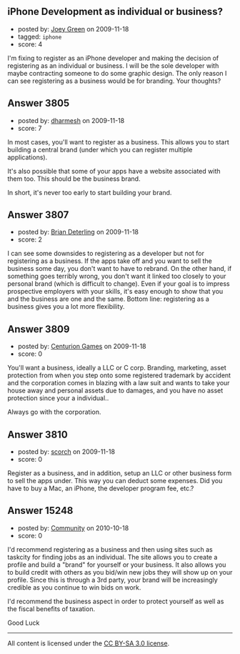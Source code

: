 ## iPhone Development as individual or business?

- posted by: [Joey Green](https://stackexchange.com/users/-1/1154-joey-green) on 2009-11-18
- tagged: `iphone`
- score: 4

I'm fixing to register as an iPhone developer and making the decision of registering as an individual or business. I will be the sole developer with maybe contracting someone to do some graphic design. The only reason I can see registering as a business would be for branding. Your thoughts?


## Answer 3805

- posted by: [dharmesh](https://stackexchange.com/users/-1/4-dharmesh) on 2009-11-18
- score: 7

In most cases, you'll want to register as a business.  This allows you to start building a central brand (under which you can register multiple applications). 

It's also possible that some of your apps have a website associated with them too.  This should be the business brand.

In short, it's never too early to start building your brand.  


## Answer 3807

- posted by: [Brian Deterling](https://stackexchange.com/users/-1/496-brian-deterling) on 2009-11-18
- score: 2

I can see some downsides to registering as a developer but not for registering as a business.  If the apps take off and you want to sell the business some day, you don't want to have to rebrand.  On the other hand, if something goes terribly wrong, you don't want it linked too closely to your personal brand (which is difficult to change).  Even if your goal is to impress prospective employers with your skills, it's easy enough to show that you and the business are one and the same. Bottom line: registering as a business gives you a lot more flexibility.


## Answer 3809

- posted by: [Centurion Games](https://stackexchange.com/users/-1/970-centurion-games) on 2009-11-18
- score: 0

You'll want a business, ideally a LLC or C corp. Branding, marketing, asset protection from when you step onto some registered trademark by accident and the corporation comes in blazing with a law suit and wants to take your house away and personal assets due to damages, and you have no asset protection since your a individual.. 

Always go with the corporation.


## Answer 3810

- posted by: [scorch](https://stackexchange.com/users/-1/1280-scorch) on 2009-11-18
- score: 0

Register as a business, and in addition, setup an LLC or other business form to sell the apps under.  This way you can deduct some expenses.  Did you have to buy a Mac, an iPhone, the developer program fee, etc.?


## Answer 15248

- posted by: [Community](https://stackexchange.com/users/-1/-1-community) on 2010-10-18
- score: 0

I'd recommend registering as a business and then using sites such as taskcity for finding jobs as an individual. The site allows you to create a profile and build a "brand" for yourself or your business. It also allows you to build credit with others as you bid/win new jobs they will show up on your profile. Since this is through a 3rd party, your brand will be increasingly credible as you continue to win bids on work. 

I'd recommend the business aspect in order to protect yourself as well as the fiscal benefits of taxation. 

Good Luck



---

All content is licensed under the [CC BY-SA 3.0 license](https://creativecommons.org/licenses/by-sa/3.0/).
